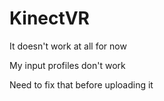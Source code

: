 # KinectVR
It doesn't work at all for now

My input profiles don't work

Need to fix that before uploading it
